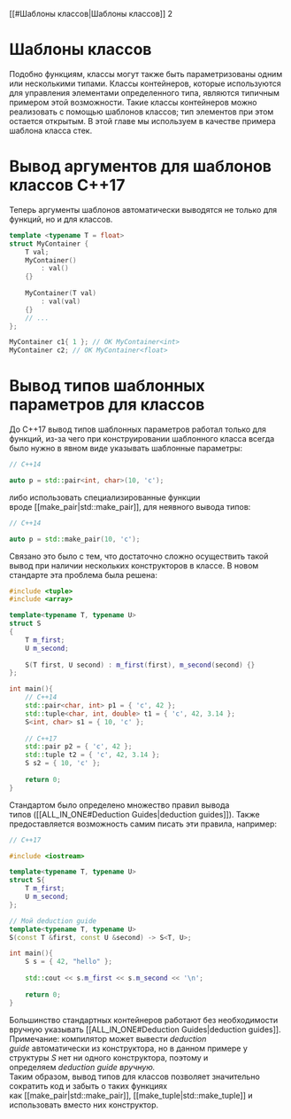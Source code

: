 
[[#Шаблоны классов|Шаблоны классов]] 2



# Шаблоны классов

Подобно функциям, классы могут также быть параметризованы одним или несколькими типами. Классы контейнеров, которые используются для управления элементами определенного типа, являются типичным примером этой возможности. Такие классы контейнеров можно реализовать с помощью шаблонов классов; тип элементов при этом остается открытым. В этой главе мы используем в качестве примера шаблона класса стек.

















# Вывод аргументов для шаблонов классов C++17

Теперь аргументы шаблонов автоматически выводятся не только для функций, но и для классов.

```c++
template <typename T = float> 
struct MyContainer { 
	T val; 
	MyContainer() 
		: val() 
	{} 
	
	MyContainer(T val) 
		: val(val) 
	{} 
	// ... 
}; 

MyContainer c1{ 1 }; // OK MyContainer<int> 
MyContainer c2; // OK MyContainer<float>
```


# Вывод типов шаблонных параметров для классов

До C++17 вывод типов шаблонных параметров работал только для функций, из-за чего при конструировании шаблонного класса всегда было нужно в явном виде указывать шаблонные параметры:
```c++
// C++14

auto p = std::pair<int, char>(10, 'c');
```
либо использовать специализированные функции вроде [[make_pair|std::make_pair]], для неявного вывода типов:
```c++
// C++14

auto p = std::make_pair(10, 'c');
```
Связано это было с тем, что достаточно сложно осуществить такой вывод при наличии нескольких конструкторов в классе. В новом стандарте эта проблема была решена:
```c++
#include <tuple>
#include <array>

template<typename T, typename U>
struct S
{  
	T m_first;  
	U m_second;  
	
	S(T first, U second) : m_first(first), m_second(second) {}
};

int main(){  
	// C++14  
	std::pair<char, int> p1 = { 'c', 42 };  
	std::tuple<char, int, double> t1 = { 'c', 42, 3.14 };  
	S<int, char> s1 = { 10, 'c' };  
	
	// C++17  
	std::pair p2 = { 'c', 42 };  
	std::tuple t2 = { 'c', 42, 3.14 };  
	S s2 = { 10, 'c' };  
	
	return 0;
}
```
Стандартом было определено множество правил вывода типов ([[ALL_IN_ONE#Deduction Guides|deduction guides]]). Также предоставляется возможность самим писать эти правила, например:
```c++
// C++17

#include <iostream>

template<typename T, typename U>
struct S{  
	T m_first;  
	U m_second;
};

// Мой deduction guide
template<typename T, typename U>
S(const T &first, const U &second) -> S<T, U>;

int main(){  
	S s = { 42, "hello" };  
	
	std::cout << s.m_first << s.m_second << '\n';  
	
	return 0;
}
```
Большинство стандартных контейнеров работают без необходимости вручную указывать [[ALL_IN_ONE#Deduction Guides|deduction guides]].  
Примечание: компилятор может вывести _deduction guide_ автоматически из конструктора, но в данном примере у структуры _S_ нет ни одного конструктора, поэтому и определяем _deduction guide вручную._    
Таким образом, вывод типов для классов позволяет значительно сократить код и забыть о таких функциях как [[make_pair|std::make_pair]], [[make_tuple|std::make_tuple]] и использовать вместо них конструктор.






